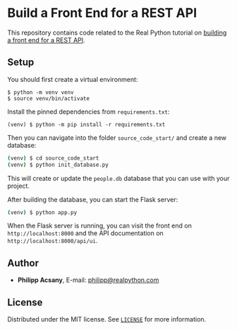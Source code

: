 # Build a Front End for a REST API

This repository contains code related to the Real Python tutorial on [building a front end for a REST API](https://realpython.com/flask-javascript-frontend-for-rest-api/).

## Setup

You should first create a virtual environment:

```console
$ python -m venv venv
$ source venv/bin/activate
```

Install the pinned dependencies from `requirements.txt`:

```console
(venv) $ python -m pip install -r requirements.txt
```

Then you can navigate into the folder `source_code_start/` and create a new database:

```sh
(venv) $ cd source_code_start
(venv) $ python init_database.py
```

This will create or update the `people.db` database that you can use with your project.

After building the database, you can start the Flask server:

```sh
(venv) $ python app.py
```

When the Flask server is running, you can visit the front end on `http://localhost:8000` and the API documentation on `http://localhost:8000/api/ui`.

## Author

- **Philipp Acsany**, E-mail: [philipp@realpython.com](philipp@realpython.com)

## License

Distributed under the MIT license. See [`LICENSE`](../LICENSE) for more information.
